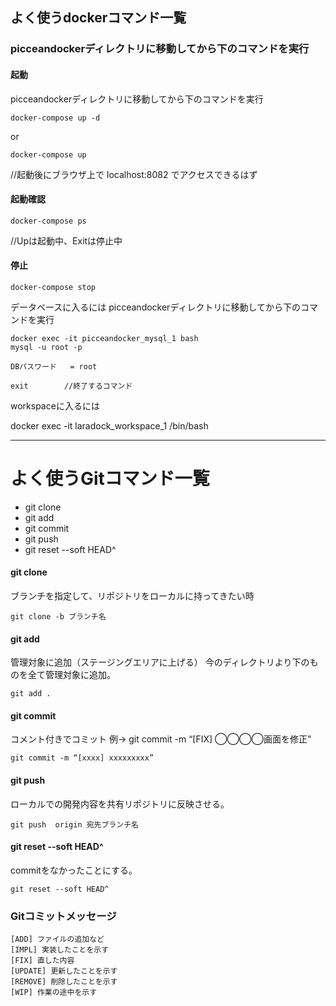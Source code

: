 ## よく使うdockerコマンド一覧

### picceandockerディレクトリに移動してから下のコマンドを実行 


#### 起動   

picceandockerディレクトリに移動してから下のコマンドを実行

    docker-compose up -d
    
or

    docker-compose up

//起動後にブラウザ上で localhost:8082 でアクセスできるはず

#### 起動確認

    docker-compose ps
    
//Upは起動中、Exitは停止中

#### 停止

    docker-compose stop


データベースに入るには picceandockerディレクトリに移動してから下のコマンドを実行

    docker exec -it picceandocker_mysql_1 bash
    mysql -u root -p 
    
    DBパスワード   = root

    exit        //終了するコマンド

workspaceに入るには

  docker exec -it  laradock_workspace_1 /bin/bash

***
# よく使うGitコマンド一覧
* git clone
* git add
* git commit  
* git push
* git reset --soft HEAD^

#### git clone  
ブランチを指定して、リポジトリをローカルに持ってきたい時

    git clone -b ブランチ名

#### git add
管理対象に追加（ステージングエリアに上げる）
 今のディレクトリより下のものを全て管理対象に追加。

    git add .

#### git commit
コメント付きでコミット    例→ git commit -m “[FIX] ◯◯◯◯画面を修正”

    git commit -m “[xxxx] xxxxxxxxx”

#### git push
ローカルでの開発内容を共有リポジトリに反映させる。

    git push  origin 宛先ブランチ名
    
#### git reset --soft HEAD^
commitをなかったことにする。

    git reset --soft HEAD^


### Gitコミットメッセージ

    [ADD] ファイルの追加など
    [IMPL] 実装したことを示す
    [FIX] 直した内容
    [UPDATE] 更新したことを示す
    [REMOVE] 削除したことを示す
    [WIP] 作業の途中を示す